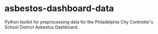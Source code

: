 # asbestos-dashboard-data

Python toolkit for preprocessing data for the Philadelphia City Controller's School District Asbestos Dashboard.
